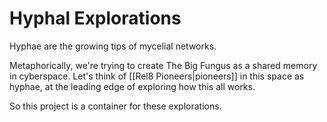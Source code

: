 # Hyphal Explorations
Hyphae are the growing tips of mycelial networks. 

Metaphorically, we're trying to create The Big Fungus as a shared memory in cyberspace. Let's think of [[Rel8 Pioneers|pioneers]] in this space as hyphae, at the leading edge of exploring how this all works. 

So this project is a container for these explorations. 

